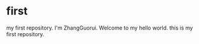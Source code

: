first
=====

my first repository.
I'm ZhangGuorui.
Welcome to my hello world.
this is my first repository.

